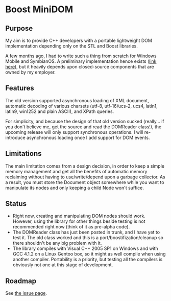 # Boost MiniDOM #
## Purpose ##
My aim is to provide C++ developers with a portable lightweight DOM implementation depending only on the STL and Boost libraries.

A few months ago, I had to write such a thing from scratch for Windows Mobile and SymbianOS. A preliminary implementation hence exists ([link here](http://code.google.com/p/boost-minidom/source/browse/#svn/trunk/MiniDOM/old-dom)), but it heavily depends upon closed-source components that are owned by my employer.

## Features ##
The old version supported asynchronous loading of XML document, automatic decoding of various charsets (utf-8, utf-16/ucs-2, ucs4, latin1, latin9, win1252 and plain ASCII), and XPath queries.

For simplicity, and because the design of that old version sucked (really... if you don't believe me, get the source and read the DOMReader class!), the upcoming release will only support synchronous operations. I will re-introduce asynchronous loading once I add support for DOM events.

## Limitations ##
The main limitation comes from a design decision, in order to keep a simple memory management and get all the benefits of automatic memory reclaiming without having to use/write/depend upon a garbage collector. As a result, you must store the Document object  somewhere while you want to manipulate its nodes and only keeping a child Node won't suffice.

## Status ##
  * Right now, creating and manipulating DOM nodes should work. However, using the library for other things beside testing is not recommended  right now (think of it as pre-alpha code).
  * The DOMReader class has just been posted in trunk, and I have yet to test it. The old class worked and this is a port/boostifization/cleanup so there shouldn't be any big problem with it.
  * The library compiles with Visual C++ 2005 SP1 on Windows and with GCC 4.1.2 on a Linux Gentoo box, so it might as well compile when using another compiler. Portability is a priority, but testing all the compilers is obviously not one at this stage of development.

## Roadmap ##
See [the issue page](http://code.google.com/p/boost-minidom/issues/list).
